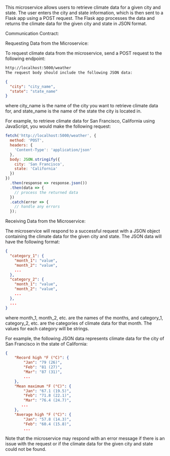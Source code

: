 This microservice allows users to retrieve climate data for a given city and state. The user enters the city and state information, which is then sent to a Flask app using a POST request. The Flask app processes the data and returns the climate data for the given city and state in JSON format.

Communication Contract:

Requesting Data from the Microservice:

To request climate data from the microservice, send a POST request to the following endpoint:

``` bash
http://localhost:5000/weather
The request body should include the following JSON data:
```

``` json
{
  "city": "city_name",
  "state": "state_name"
}
```
where city_name is the name of the city you want to retrieve climate data for, and state_name is the name of the state the city is located in.

For example, to retrieve climate data for San Francisco, California using JavaScript, you would make the following request:

```javascript
fetch('http://localhost:5000/weather', {
  method: 'POST',
  headers: {
    'Content-Type': 'application/json'
  },
  body: JSON.stringify({
    city: 'San Francisco',
    state: 'California'
  })
})
  .then(response => response.json())
  .then(data => {
    // process the returned data
  })
  .catch(error => {
    // handle any errors
  });
  ```
  
Receiving Data from the Microservice:

The microservice will respond to a successful request with a JSON object containing the climate data for the given city and state. The JSON data will have the following format:

```json
{
  "category_1": {
    "month_1": "value",
    "month_2": "value",
    ...
  },
  "category_2": {
    "month_1": "value",
    "month_2": "value",
    ...
  },
  ...
}
```
where month_1, month_2, etc. are the names of the months, and category_1, category_2, etc. are the categories of climate data for that month. The values for each category will be strings.

For example, the following JSON data represents climate data for the city of San Francisco in the state of California:

```json
{
    "Record high °F (°C)": {
        "Jan": "79 (26)",
        "Feb": "81 (27)",
        "Mar": "87 (31)",
        ...
    },
    "Mean maximum °F (°C)": {
        "Jan": "67.1 (19.5)",
        "Feb": "71.8 (22.1)",
        "Mar": "76.4 (24.7)",
       ...
    },
    "Average high °F (°C)": {
        "Jan": "57.8 (14.3)",
        "Feb": "60.4 (15.8)",
        ...
```
Note that the microservice may respond with an error message if there is an issue with the request or if the climate data for the given city and state could not be found.
